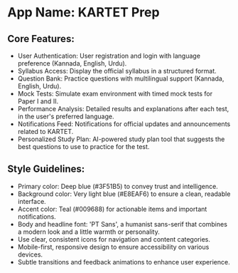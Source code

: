 # **App Name**: KARTET Prep

## Core Features:

- User Authentication: User registration and login with language preference (Kannada, English, Urdu).
- Syllabus Access: Display the official syllabus in a structured format.
- Question Bank: Practice questions with multilingual support (Kannada, English, Urdu).
- Mock Tests: Simulate exam environment with timed mock tests for Paper I and II.
- Performance Analysis: Detailed results and explanations after each test, in the user's preferred language.
- Notifications Feed: Notifications for official updates and announcements related to KARTET.
- Personalized Study Plan: AI-powered study plan tool that suggests the best questions to use to practice for the test.

## Style Guidelines:

- Primary color: Deep blue (#3F51B5) to convey trust and intelligence.
- Background color: Very light blue (#E8EAF6) to ensure a clean, readable interface.
- Accent color: Teal (#009688) for actionable items and important notifications.
- Body and headline font: 'PT Sans', a humanist sans-serif that combines a modern look and a little warmth or personality.
- Use clear, consistent icons for navigation and content categories.
- Mobile-first, responsive design to ensure accessibility on various devices.
- Subtle transitions and feedback animations to enhance user experience.